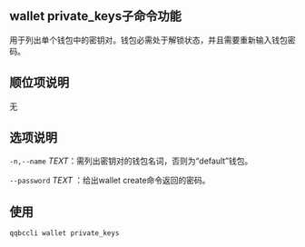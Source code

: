 ## wallet private_keys子命令功能

用于列出单个钱包中的密钥对。钱包必需处于解锁状态，并且需要重新输入钱包密码。



## 顺位项说明

无

## 选项说明

`-n,--name` _TEXT_：需列出密钥对的钱包名词，否则为“default”钱包。

`--password` _TEXT_ ：给出wallet create命令返回的密码。

## 使用


```javascript
qqbccli wallet private_keys
```
